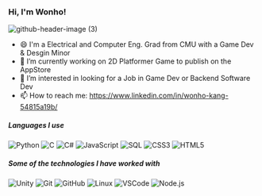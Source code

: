 ### Hi, I'm Wonho!

![github-header-image (3)](https://github.com/wonhokang1234/wonhokang1234/assets/20465403/5bc53b43-aeba-4c01-a622-c4eef7dc6b98)


- 😄 I'm a Electrical and Computer Eng. Grad from CMU with a Game Dev & Desgin Minor
- 🔭 I’m currently working on 2D Platformer Game to publish on the AppStore
- 👯 I’m interested in looking for a Job in Game Dev or Backend Software Dev
- 📫 How to reach me: https://www.linkedin.com/in/wonho-kang-54815a19b/

##### Languages I use

![Python](https://img.shields.io/badge/-Python-000000?style=flat&logo=python)
![C](https://img.shields.io/badge/-C-000000?style=flat&logo=c)
![C#](https://img.shields.io/badge/c%23-%23239120.svg?style=flat&logo=c-sharp)
![JavaScript](https://img.shields.io/badge/-JavaScript-000000?style=flat&logo=javascript)
![SQL](https://img.shields.io/badge/-SQL-000000?style=flat&logo=postgresql)
![CSS3](https://img.shields.io/badge/css3-%231572B6.svg?style=flat&logo&logo=css3)
![HTML5](https://img.shields.io/badge/html5-%23E34F26.svg?style=flat&logo&logo=html5)

##### Some of the technologies I have worked with

![Unity](https://img.shields.io/badge/unity-%23000000.svg?style=flat&logo&logo=unity)
![Git](https://img.shields.io/badge/-Git-222222?style=flat&logo=git&logoColor=F05032)
![GitHub](https://img.shields.io/badge/-GitHub-222222?style=flat&logo=github&logoColor=181717)
![Linux](https://img.shields.io/badge/-Linux-222222?style=flat&logo=linux&logoColor=FCC624)
![VSCode](https://img.shields.io/badge/Visual%20Studio%20Code-0078d7.svg?style=flat&logo&logo=visual-studio-code)
![Node.js](https://img.shields.io/badge/-Node.js-222222?style=flat&logo=node.js&logoColor=339933)
